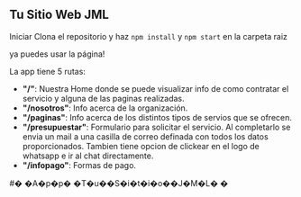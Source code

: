 ##  Tu Sitio Web JML


Iniciar
Clona el repositorio y haz `npm install` y `npm start` en la carpeta raiz


ya puedes usar la página!



La app tiene 5 rutas:

 - **"/"**: Nuestra Home donde se puede visualizar info de como contratar el servicio y alguna de las paginas realizadas.
 - **"/nosotros"**: Info acerca de la organización.
  - **"/paginas"**: Info acerca de los distintos tipos de servios que se ofrecen.
 - **"/presupuestar"**: Formulario para solicitar el servicio. Al completarlo se envia un mail a una casilla de correo definada con todos los datos proporcionados. Tambien tiene opcion de clickear en el logo de whatsapp e ir al chat directamente.
  - **"/infopago"**: Formas de pago.




#� �A�p�p� �T�u��S�i�t�i�o��J�M�L� �
